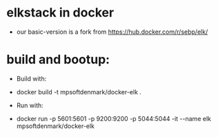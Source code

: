 # elkstack in docker
- our basic-version is a fork from https://hub.docker.com/r/sebp/elk/

# build and bootup:
- Build with:
- docker build -t mpsoftdenmark/docker-elk .

- Run with:
- docker run -p 5601:5601 -p 9200:9200 -p 5044:5044 -it --name elk mpsoftdenmark/docker-elk


